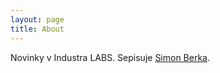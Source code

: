 ```yaml
---
layout: page
title: About
---
```


Novinky v Industra LABS. Sepisuje [Simon Berka](https://labs.industra.space/wiki/User:Berkas1).